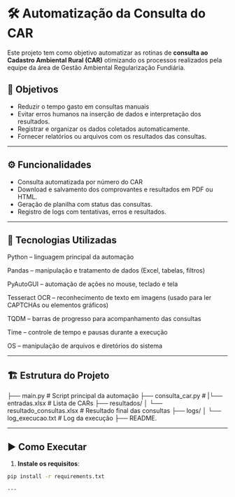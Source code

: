 # 🛠️ Automatização da Consulta do CAR

Este projeto tem como objetivo automatizar as rotinas de **consulta ao Cadastro Ambiental Rural (CAR)** otimizando os processos realizados pela equipe da área de Gestão Ambiental Regularização Fundiária.

## 📌 Objetivos

- Reduzir o tempo gasto em consultas manuais
- Evitar erros humanos na inserção de dados e interpretação dos resultados.
- Registrar e organizar os dados coletados automaticamente.
- Fornecer relatórios ou arquivos com os resultados das consultas.

---

## ⚙️ Funcionalidades

- Consulta automatizada por número do CAR
- Download e salvamento dos comprovantes e resultados em PDF ou HTML.
- Geração de planilha com status das consultas.
- Registro de logs com tentativas, erros e resultados.

---

## 🧰 Tecnologias Utilizadas

Python – linguagem principal da automação

Pandas – manipulação e tratamento de dados (Excel, tabelas, filtros)

PyAutoGUI – automação de ações no mouse, teclado e tela

Tesseract OCR – reconhecimento de texto em imagens (usado para ler CAPTCHAs ou elementos gráficos)

TQDM – barras de progresso para acompanhamento das consultas

Time – controle de tempo e pausas durante a execução

OS – manipulação de arquivos e diretórios do sistema

---

## 🏗️ Estrutura do Projeto

├── main.py # Script principal da automação ├── consulta_car.py # |└── entradas.xlsx # Lista de CARs ├── resultados/ │ └── resultado_consultas.xlsx # Resultado final das consultas ├── logs/ │ └── log_execucao.txt # Log da execução ├── README.

---

## ▶️ Como Executar

1. **Instale os requisitos**:

```bash
pip install -r requirements.txt

---